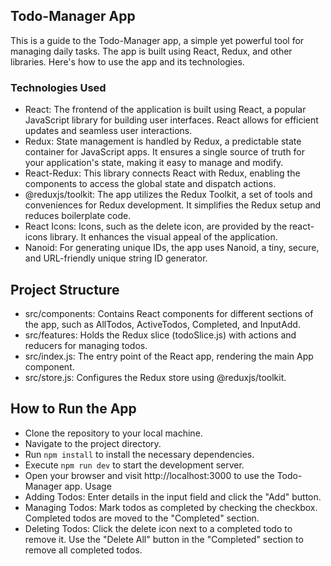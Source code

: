 ## Todo-Manager App
This is a guide to the Todo-Manager app, a simple yet powerful tool for managing daily tasks. The app is built using React, Redux, and other libraries. Here's how to use the app and its technologies.

### Technologies Used
- React: The frontend of the application is built using React, a popular JavaScript library for building user interfaces. React allows for efficient updates and seamless user interactions.
- Redux: State management is handled by Redux, a predictable state container for JavaScript apps. It ensures a single source of truth for your application's state, making it easy to manage and modify.
- React-Redux: This library connects React with Redux, enabling the components to access the global state and dispatch actions.
- @reduxjs/toolkit: The app utilizes the Redux Toolkit, a set of tools and conveniences for Redux development. It simplifies the Redux setup and reduces boilerplate code.
- React Icons: Icons, such as the delete icon, are provided by the react-icons library. It enhances the visual appeal of the application.
- Nanoid: For generating unique IDs, the app uses Nanoid, a tiny, secure, and URL-friendly unique string ID generator.
## Project Structure
- src/components: Contains React components for different sections of the app, such as AllTodos, ActiveTodos, Completed, and InputAdd.
- src/features: Holds the Redux slice (todoSlice.js) with actions and reducers for managing todos.
- src/index.js: The entry point of the React app, rendering the main App component.
- src/store.js: Configures the Redux store using @reduxjs/toolkit.
## How to Run the App
- Clone the repository to your local machine.
- Navigate to the project directory.
- Run `npm install` to install the necessary dependencies.
- Execute `npm run dev` to start the development server.
- Open your browser and visit http://localhost:3000 to use the Todo-Manager app.
Usage
- Adding Todos: Enter details in the input field and click the "Add" button.
- Managing Todos: Mark todos as completed by checking the checkbox. Completed todos are moved to the "Completed" section.
- Deleting Todos: Click the delete icon next to a completed todo to remove it. Use the "Delete All" button in the "Completed" section to remove all completed todos.